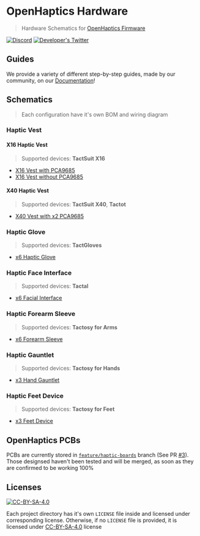 # OpenHaptics Hardware

> Hardware Schematics for [OpenHaptics Firmware](https://github.com/openhaptics/openhaptics-firmware)

[![Discord](https://img.shields.io/discord/966090258104062023?label=Discord&logo=discord)](https://discord.gg/YUtRKAqty2)
[![Developer's Twitter](https://img.shields.io/twitter/follow/leon0399?color=%231DA1F2&label=Developer%27s%20Twitter&logo=twitter)](https://twitter.com/leon0399)

## Guides

We provide a variety of different step-by-step guides, made by our community, on our [Documentation](https://openhaptics.github.io/guides/getting-started)!

## Schematics

> Each configuration have it's own BOM and wiring diagram

### Haptic Vest

#### X16 Haptic Vest

> Supported devices: **TactSuit X16**

* [X16 Vest with PCA9685](Devices/X16%20Vest/ESP32%20%2B%20PCA9685/)
* [X16 Vest without PCA9685](Devices/X16%20Vest/ESP32%20%2B%20Integrated%20PWM/)

#### X40 Haptic Vest

> Supported devices: **TactSuit X40**, **Tactot**

* [X40 Vest with x2 PCA9685](Devices/X40%20Vest/ESP32%20%2B%20x2%20PCA9685%20%2B%20Integrated%20PWM/)

### Haptic Glove

> Supported devices: **TactGloves**

* [x6 Haptic Glove](Devices/Haptic%20Gloves/ESP32%20%2B%20Integrated%20PWM/)


### Haptic Face Interface

> Supported devices: **Tactal**

* [x6 Facial Interface](Devices/Face%20Interface/ESP32%20+%20Integrated%20PWM/)

### Haptic Forearm Sleeve

> Supported devices: **Tactosy for Arms**

* [x6 Forearm Sleeve](Devices/Forearm%20Sleeves/ESP32%20+%20Integrated%20PWM/)

### Haptic Gauntlet

> Supported devices: **Tactosy for Hands**

* [x3 Hand Gauntlet](Devices/Hand%20Gauntlets/ESP32%20+%20Integrated%20PWM/)

### Haptic Feet Device

> Supported devices: **Tactosy for Feet**

* [x3 Feet Device](Devices/Feet%20Devices/ESP32%20+%20Integrated%20PWM/)

## OpenHaptics PCBs

PCBs are currently stored in [`feature/haptic-boards`](https://github.com/openhaptics/openhaptics-hardware/tree/feature/haptic-boards) branch (See PR [#3](https://github.com/openhaptics/openhaptics-hardware/pull/3)). Those designsed haven't been tested and will be merged, as soon as they are confirmed to be working 100%

## Licenses

[![CC-BY-SA-4.0](https://img.shields.io/github/license/openhaptics/openhaptics.github.io)](/LICENSE)

Each project directory has it's own `LICENSE` file inside and licensed under corresponding license. Otherwise, if no `LICENSE` file is provided, it is licensed under [CC-BY-SA-4.0](https://creativecommons.org/licenses/by-sa/4.0/) license
